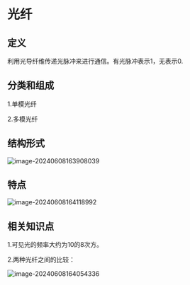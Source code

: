 # 光纤

## 定义

利用光导纤维传递光脉冲来进行通信。有光脉冲表示1，无表示0.



## 分类和组成

1.单模光纤

2.多模光纤



## 结构形式

![image-20240608163908039](../TyporaImage/image-20240608163908039.png)

## 特点

![image-20240608164118992](../TyporaImage/image-20240608164118992.png)

## 相关知识点

1.可见光的频率大约为10的8次方。

2.两种光纤之间的比较：

![image-20240608164054336](../TyporaImage/image-20240608164054336.png)